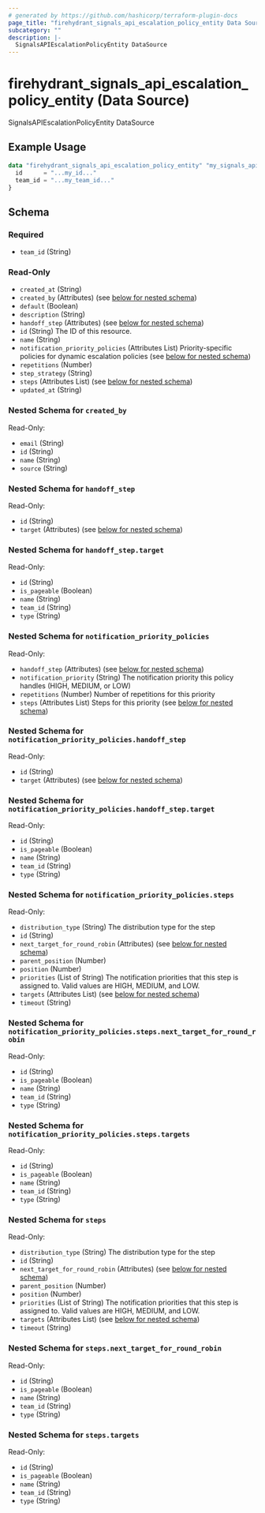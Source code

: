 ```yaml
---
# generated by https://github.com/hashicorp/terraform-plugin-docs
page_title: "firehydrant_signals_api_escalation_policy_entity Data Source - terraform-provider-firehydrant"
subcategory: ""
description: |-
  SignalsAPIEscalationPolicyEntity DataSource
---
```


# firehydrant_signals_api_escalation_policy_entity (Data Source)

SignalsAPIEscalationPolicyEntity DataSource

## Example Usage

```terraform
data "firehydrant_signals_api_escalation_policy_entity" "my_signals_api_escalationpolicyentity" {
  id      = "...my_id..."
  team_id = "...my_team_id..."
}
```

<!-- schema generated by tfplugindocs -->
## Schema

### Required

- `team_id` (String)

### Read-Only

- `created_at` (String)
- `created_by` (Attributes) (see [below for nested schema](#nestedatt--created_by))
- `default` (Boolean)
- `description` (String)
- `handoff_step` (Attributes) (see [below for nested schema](#nestedatt--handoff_step))
- `id` (String) The ID of this resource.
- `name` (String)
- `notification_priority_policies` (Attributes List) Priority-specific policies for dynamic escalation policies (see [below for nested schema](#nestedatt--notification_priority_policies))
- `repetitions` (Number)
- `step_strategy` (String)
- `steps` (Attributes List) (see [below for nested schema](#nestedatt--steps))
- `updated_at` (String)

<a id="nestedatt--created_by"></a>
### Nested Schema for `created_by`

Read-Only:

- `email` (String)
- `id` (String)
- `name` (String)
- `source` (String)


<a id="nestedatt--handoff_step"></a>
### Nested Schema for `handoff_step`

Read-Only:

- `id` (String)
- `target` (Attributes) (see [below for nested schema](#nestedatt--handoff_step--target))

<a id="nestedatt--handoff_step--target"></a>
### Nested Schema for `handoff_step.target`

Read-Only:

- `id` (String)
- `is_pageable` (Boolean)
- `name` (String)
- `team_id` (String)
- `type` (String)



<a id="nestedatt--notification_priority_policies"></a>
### Nested Schema for `notification_priority_policies`

Read-Only:

- `handoff_step` (Attributes) (see [below for nested schema](#nestedatt--notification_priority_policies--handoff_step))
- `notification_priority` (String) The notification priority this policy handles (HIGH, MEDIUM, or LOW)
- `repetitions` (Number) Number of repetitions for this priority
- `steps` (Attributes List) Steps for this priority (see [below for nested schema](#nestedatt--notification_priority_policies--steps))

<a id="nestedatt--notification_priority_policies--handoff_step"></a>
### Nested Schema for `notification_priority_policies.handoff_step`

Read-Only:

- `id` (String)
- `target` (Attributes) (see [below for nested schema](#nestedatt--notification_priority_policies--handoff_step--target))

<a id="nestedatt--notification_priority_policies--handoff_step--target"></a>
### Nested Schema for `notification_priority_policies.handoff_step.target`

Read-Only:

- `id` (String)
- `is_pageable` (Boolean)
- `name` (String)
- `team_id` (String)
- `type` (String)



<a id="nestedatt--notification_priority_policies--steps"></a>
### Nested Schema for `notification_priority_policies.steps`

Read-Only:

- `distribution_type` (String) The distribution type for the step
- `id` (String)
- `next_target_for_round_robin` (Attributes) (see [below for nested schema](#nestedatt--notification_priority_policies--steps--next_target_for_round_robin))
- `parent_position` (Number)
- `position` (Number)
- `priorities` (List of String) The notification priorities that this step is assigned to. Valid values are HIGH, MEDIUM, and LOW.
- `targets` (Attributes List) (see [below for nested schema](#nestedatt--notification_priority_policies--steps--targets))
- `timeout` (String)

<a id="nestedatt--notification_priority_policies--steps--next_target_for_round_robin"></a>
### Nested Schema for `notification_priority_policies.steps.next_target_for_round_robin`

Read-Only:

- `id` (String)
- `is_pageable` (Boolean)
- `name` (String)
- `team_id` (String)
- `type` (String)


<a id="nestedatt--notification_priority_policies--steps--targets"></a>
### Nested Schema for `notification_priority_policies.steps.targets`

Read-Only:

- `id` (String)
- `is_pageable` (Boolean)
- `name` (String)
- `team_id` (String)
- `type` (String)




<a id="nestedatt--steps"></a>
### Nested Schema for `steps`

Read-Only:

- `distribution_type` (String) The distribution type for the step
- `id` (String)
- `next_target_for_round_robin` (Attributes) (see [below for nested schema](#nestedatt--steps--next_target_for_round_robin))
- `parent_position` (Number)
- `position` (Number)
- `priorities` (List of String) The notification priorities that this step is assigned to. Valid values are HIGH, MEDIUM, and LOW.
- `targets` (Attributes List) (see [below for nested schema](#nestedatt--steps--targets))
- `timeout` (String)

<a id="nestedatt--steps--next_target_for_round_robin"></a>
### Nested Schema for `steps.next_target_for_round_robin`

Read-Only:

- `id` (String)
- `is_pageable` (Boolean)
- `name` (String)
- `team_id` (String)
- `type` (String)


<a id="nestedatt--steps--targets"></a>
### Nested Schema for `steps.targets`

Read-Only:

- `id` (String)
- `is_pageable` (Boolean)
- `name` (String)
- `team_id` (String)
- `type` (String)
